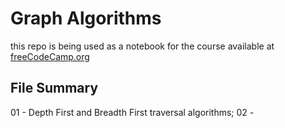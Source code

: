 # Graph Algorithms

this repo is being used as a notebook for the course available at [freeCodeCamp.org](https://www.youtube.com/watch?v=tWVWeAqZ0WU)

## File Summary

01 - Depth First and Breadth First traversal algorithms;
02 - 